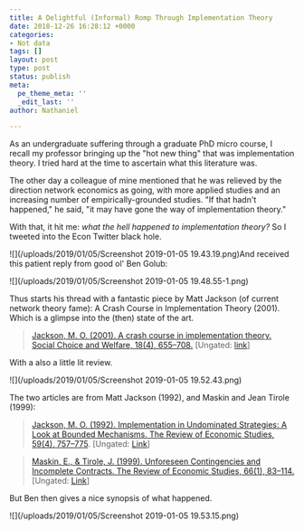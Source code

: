 ```yaml
---
title: A Delightful (Informal) Romp Through Implementation Theory
date: 2018-12-26 16:28:12 +0000
categories:
- Not data
tags: []
layout: post
type: post
status: publish
meta:
  pe_theme_meta: ''
  _edit_last: ''
author: Nathaniel

---
```

As an undergraduate suffering through a graduate PhD micro course, I recall my professor bringing up the "hot new thing" that was implementation theory. I tried hard at the time to ascertain what this literature was.

The other day a colleague of mine mentioned that he was relieved by the direction network economics as going, with more applied studies and an increasing number of empirically-grounded studies. "If that hadn't happened," he said, "it may have gone the way of implementation theory." 

With that, it hit me: _what the hell happened to implementation theory?_ So I tweeted into the Econ Twitter black hole.

![](/uploads/2019/01/05/Screenshot 2019-01-05 19.43.19.png)And received this patient reply from good ol' Ben Golub:

![](/uploads/2019/01/05/Screenshot 2019-01-05 19.48.55-1.png)

Thus starts his thread with a fantastic piece by Matt Jackson (of current network theory fame): A Crash Course in Implementation Theory (2001). Which is a glimpse into the (then) state of the art.

> [Jackson, M. O. (2001). A crash course in implementation theory. Social Choice and Welfare, 18(4), 655–708.](https://link.springer.com/content/pdf/10.1007/s003550100152.pdf) \[Ungated: [link](https://authors.library.caltech.edu/79990/1/sswp1076.pdf)\]

With a also a little lit review.

![](/uploads/2019/01/05/Screenshot 2019-01-05 19.52.43.png)

The two articles are from Matt Jackson (1992), and Maskin and Jean Tirole (1999):

> [Jackson, M. O. (1992). Implementation in Undominated Strategies: A Look at Bounded Mechanisms. The Review of Economic Studies, 59(4), 757–775](http://dx.doi.org/10.2307/2297996). \[Ungated: [Link](https://www.kellogg.northwestern.edu/research/math/papers/833.pdf)\] 

> [Maskin, E., & Tirole, J. (1999). Unforeseen Contingencies and Incomplete Contracts. The Review of Economic Studies, 66(1), 83–114.](http://dx.doi.org/10.1111/1467-937X.00079) \[Ungated: [Link](https://www.google.com/url?sa=t&rct=j&q=&esrc=s&source=web&cd=5&cad=rja&uact=8&ved=2ahUKEwigj5SWpdbfAhXPdN4KHVzACaAQFjAEegQIBhAC&url=https%3A%2F%2Fwww.sss.ias.edu%2Ffiles%2Fpapers%2Feconpapereight.pdf&usg=AOvVaw2XzSxGBWsgdl7DABnMe9s2)\]

But Ben then gives a nice synopsis of what happened.

![](/uploads/2019/01/05/Screenshot 2019-01-05 19.53.15.png)
